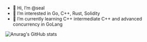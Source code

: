 - 👋 Hi, I’m @seal
- 👀 I’m interested in Go, C++, Rust, Solidity
- 🌱 I’m currently learning C++ intermediate C++ and advanced concurrency in GoLang 
<!---
seal/seal is a ✨ special ✨ repository because its `README.md` (this file) appears on your GitHub profile.
You can click the Preview link to take a look at your changes.
--->


![Anurag's GitHub stats](https://github-readme-stats.vercel.app/api?username=seal&show_icons=true&theme=transparent)
